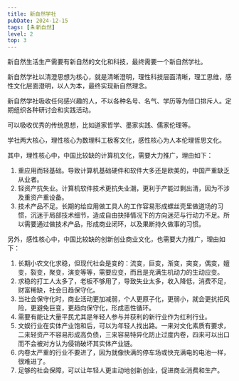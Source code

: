 ```yaml
---
title: 新自然学社
pubDate: 2024-12-15
tags: [🏝新自然]
level: 2
top: 3
---
```


新自然生活生产需要有新自然的文化和科技，最终需要一个新自然学社。

新自然学社以清澄思想为核心，就是清晰澄明，理性科技层面清晰，理工思维，感性文化层面澄明，以人为本，最终实现新自然理念。

新自然学社吸收任何感兴趣的人，不以各种名号、名气、学历等为借口排斥人。定期组织各种研讨会和实践活动。

可以吸收优秀的传统思想，比如道家哲学、墨家实践、儒家伦理等。

学社两大核心，理性核心为数理科工极客文化，感性核心为人本伦理哲思文化。

其中，理性核心中，中国比较缺的计算机文化，需要大力推广，理由如下：

1. 重应用而轻基础。导致计算机基础硬件和软件大多还是欧美的，中国严重缺乏从业者。
2. 轻资产抗失业。计算机软件技术更抗失业潮，更利于产能过剩出清，因为不涉及重资产重设备。
3. 技术产品不足。长期的给应用做工具人的工作容易形成螺丝壳里做道场的习惯，沉迷于局部技术细节，造成自由抉择情况下的方向迷茫与行动力不足。所以需要通过做技术产品，形成商业闭环，以及果断持久做事的习惯。

另外，感性核心中，中国比较缺的创新创业商业文化，也需要大力推广，理由如下：

1. 长期小农文化求稳，但现代社会是变的：流变，巨变，渐变，突变，偶变，嬗变，裂变，聚变，演变等等，需要应变，而且是充满生机动力的生动应变。
2. 求稳的打工人太多了，老板不够用了，导致失业太多，收入降低，消费不足，财富稀缺，社会日趋保守化。
3. 当社会保守化时，商业活动更加减弱，个人更原子化，更弱小，就会更抗拒风险，更避免巨变，更趋向保守化，形成恶性循环。
4. 需要有能让大量平民尤其是年轻人参与并获利的新行业作为红利行业。
5. 文娱行业在实体产业饱和后，可以为年轻人找出路。一来对文化素质有要求，二来轻资产不容易形成高负债，三来容易特异化防止过度内卷，四来可以出口而不会被对方认为侵销破坏其实体产业链。
6. 内卷太严重的行业不要进了，因为就像快满的停车场或快充满电的电池一样，很难进了。
7. 足够的社会保障，可以让年轻人更主动地创新创业，促进商业消费和生产。
